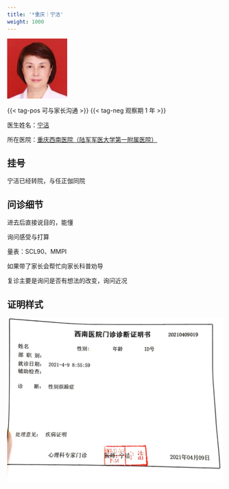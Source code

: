 ```yaml
---
title: '*重庆｜宁洁'
weight: 1000
---
```


![doctor](doctor.jpg)

{{< tag-pos 可与家长沟通 >}} {{< tag-neg 观察期 1 年 >}}

医生姓名：[宁洁](https://www.haodf.com/doctor/1129160221.html)

所在医院：[重庆西南医院（陆军军医大学第一附属医院）](https://amap.com/place/B00170914B)

## 挂号

宁洁已经转院，与任正伽同院

## 问诊细节

进去后直接说目的，能懂

询问感受与打算

量表：SCL90、MMPI

如果带了家长会帮忙向家长科普劝导

复诊主要是询问是否有想法的改变，询问近况

## 证明样式

![证明](proof.jpg)
